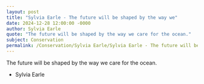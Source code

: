```yaml
---
layout: post
title: "Sylvia Earle - The future will be shaped by the way we"
date: 2024-12-28 12:00:00 -0000
author: Sylvia Earle
quote: "The future will be shaped by the way we care for the ocean."
subject: Conservation
permalink: /Conservation/Sylvia Earle/Sylvia Earle - The future will be shaped by the way we
---
```


The future will be shaped by the way we care for the ocean.

- Sylvia Earle
